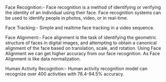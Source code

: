 Face Recognition:-
Face recognition is a method of identifying or verifying the identity of an individual using their face.
Face recognition systems can be used to identify people in photos, video, or in real-time.

Face Tracking:-
Simple and realtime face tracking in a video sequence.

Face Alignment:-
Face alignment is the task of identifying the geometric structure of faces in digital images, and attempting to obtain a canonical alignment of the face based on translation, scale, and rotation.
Using Face Alignment we can get higher accuracy from our face recognition. As Face Alignment is like data normalization.

Human Activity Recognition:-
Human activity recognition model can recognize over 400 activities with 78.4-94.5% accuracy.

